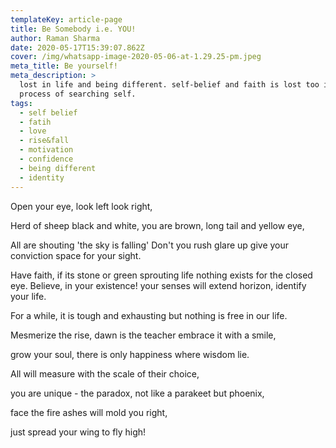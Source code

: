 ```yaml
---
templateKey: article-page
title: Be Somebody i.e. YOU!
author: Raman Sharma
date: 2020-05-17T15:39:07.862Z
cover: /img/whatsapp-image-2020-05-06-at-1.29.25-pm.jpeg
meta_title: Be yourself!
meta_description: >
  lost in life and being different. self-belief and faith is lost too in the
  process of searching self.
tags:
  - self belief
  - fatih
  - love
  - rise&fall
  - motivation
  - confidence
  - being different
  - identity
---
```

Open your eye, look left look right,

Herd of sheep black and white,
you are brown, long tail and yellow eye,

All are shouting 'the sky is falling'  Don't you rush glare up give your conviction 
space for your sight.

Have faith, if its stone or green sprouting life nothing exists for the closed eye.
Believe, in your existence! your senses will extend 
horizon,  identify your life.

 For a while,  it is tough and exhausting but nothing is free in our life.

Mesmerize the rise, dawn is the teacher embrace it with a smile, 

grow your soul, there is only happiness where wisdom lie.

All will measure with the scale of their choice,

 you are unique - the paradox, not like a parakeet but phoenix,

 face the fire ashes will mold you right,

 just spread your wing to fly high!